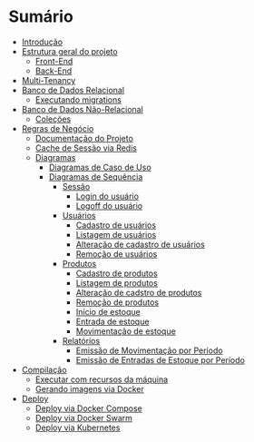 # Sumário

- [Introdução](./intro.md)
- [Estrutura geral do projeto](./estrutura.md)
  - [Front-End]()
  - [Back-End](./backend.md)
- [Multi-Tenancy](./multi-tenancy.md)
- [Banco de Dados Relacional](./banco-relacional.md)
  - [Executando migrations](./migrations.md)
- [Banco de Dados Não-Relacional](./banco-nao-relacional.md)
  - [Coleções](./colecoes.md)
- [Regras de Negócio]()
  - [Documentação do Projeto](./documentacao.md)
  - [Cache de Sessão via Redis]()
  - [Diagramas]()
    - [Diagramas de Caso de Uso]()
    - [Diagramas de Sequência](./diagramas-sequencia.md)
	  - [Sessão](./diagramas-sequencia-sessao.md)
	    - [Login do usuário](./diagramas/login.md)
		- [Logoff do usuário](./diagramas/logoff.md)
	  - [Usuários](./diagramas-sequencia-usuarios.md)
		- [Cadastro de usuários](./diagramas/cadastro-usuarios.md)
	    - [Listagem de usuários](./diagramas/lista-usuarios.md)
		- [Alteração de cadastro de usuários]()
		- [Remoção de usuários]()
	  - [Produtos]()
		- [Cadastro de produtos]()
	    - [Listagem de produtos]()
		- [Alteração de cadstro de produtos]()
		- [Remoção de produtos]()
		- [Início de estoque]()
		- [Entrada de estoque]()
		- [Movimentação de estoque]()
	  - [Relatórios]()
	    - [Emissão de Movimentação por Período]()
		- [Emissão de Entradas de Estoque por Período]()
- [Compilação](./compilacao.md)
  - [Executar com recursos da máquina](./executar-maquina.md)
  - [Gerando imagens via Docker](./gerando-imagens.md)
- [Deploy](./deploy.md)
  - [Deploy via Docker Compose](./deploy-compose.md)
  - [Deploy via Docker Swarm](./deploy-swarm.md)
  - [Deploy via Kubernetes](./deploy-kubernetes.md)
